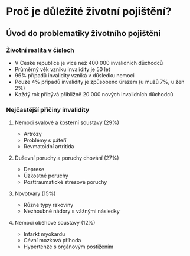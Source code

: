 # Proč je důležité životní pojištění?

## Úvod do problematiky životního pojištění

### Životní realita v číslech

- V České republice je více než 400 000 invalidních důchodců
- Průměrný věk vzniku invalidity je 50 let
- 96% případů invalidity vzniká v důsledku nemoci
- Pouze 4% případů invalidity je způsobeno úrazem (u mužů 7%, u žen 2%)
- Každý rok přibývá přibližně 20 000 nových invalidních důchodců

### Nejčastější příčiny invalidity

1. Nemoci svalové a kosterní soustavy (29%)
   - Artrózy
   - Problémy s páteří
   - Revmatoidní artritida

2. Duševní poruchy a poruchy chování (27%)
   - Deprese
   - Úzkostné poruchy
   - Posttraumatické stresové poruchy

3. Novotvary (15%)
   - Různé typy rakoviny
   - Nezhoubné nádory s vážnými následky

4. Nemoci oběhové soustavy (12%)
   - Infarkt myokardu
   - Cévní mozková příhoda
   - Hypertenze s orgánovým postižením